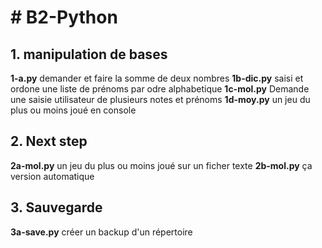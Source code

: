 # # B2-Python
## 1. manipulation de bases
 **1-a.py** demander et faire la somme de deux nombres
 **1b-dic.py** saisi et ordone une liste de prénoms par odre alphabetique
 **1c-mol.py** Demande une saisie utilisateur de plusieurs notes et prénoms
 **1d-moy.py** un jeu du plus ou moins joué en console
## 2. Next step
 **2a-mol.py** un jeu du plus ou moins joué sur un ficher texte
 **2b-mol.py** ça version automatique 
 
## 3. Sauvegarde
**3a-save.py** créer un backup d'un répertoire
